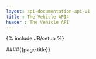 ```yaml
---
layout: api-documentation-api-v1
title : The Vehicle API4
header : The Vehicle API
---
```

{% include JB/setup %}

####{{page.title}}


 
